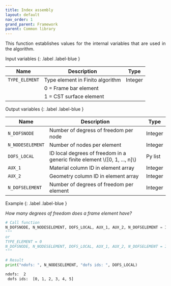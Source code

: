 ```yaml
---
title: Index assembly
layout: default
nav_order: 1
grand_parent: Framework
parent: Common library
---
```


<!--Don't delete this script-->  
<script src = "https://polyfill.io/v3/polyfill.min.js?features=es6"></script>
<script id = "MathJax-script" async src="https://cdn.jsdelivr.net/npm/mathjax@3/es5/tex-mml-chtml.js"></script>
<!--Don't delete this script-->  

<p align = "justify">
  This function establishes values for the internal variables that are used in the algorithm.
</p>

Input variables
{: .label .label-blue }

<table style = "width:100%">
    <thead>
      <tr>
        <th>Name</th>
        <th>Description</th>
        <th>Type</th>
      </tr>
    </thead>
    <tr>
        <td><code>TYPE_ELEMENT</code></td>
        <td>Type element in Finito algorithm</td>
        <td>Integer</td>
    </tr>
    <tr>
        <td></td>
        <td>0 = Frame bar element</td>
        <td></td>
    </tr>
    <tr>
        <td></td>
        <td>1 = CST surface element</td>
        <td></td>
    </tr>
</table>

Output variables
{: .label .label-blue }

<table style = "width:100%">
    <thead>
      <tr>
        <th>Name</th>
        <th>Description</th>
        <th>Type</th>
      </tr>
    </thead>
    <tr>
        <td><code>N_DOFSNODE</code></td>
        <td>Number of degress of freedom per node</td>
        <td>Integer</td>
    </tr>
    <tr>
        <td><code>N_NODESELEMENT</code></td>
        <td>Number of nodes per element</td>
        <td>Integer</td>
    </tr>
    <tr>
        <td><code>DOFS_LOCAL</code></td>
        <td>ID local degrees of freedom in a generic finite element \([0, 1, ..., n]\)</td>
        <td>Py list</td>
    </tr>
    <tr>
        <td><code>AUX_1</code></td>
        <td>Material column ID in element array</td>
        <td>Integer</td>
    </tr>
    <tr>
        <td><code>AUX_2</code></td>
        <td>Geometry column ID in element array</td>
        <td>Integer</td>
    </tr>
    <tr>
        <td><code>N_DOFSELEMENT</code></td>
        <td>Number of degrees of freedom per element</td>
        <td>Integer</td>
    </tr>
</table>

Example
{: .label .label-blue }

<p align = "justify">
  <i>How many degrees of freedom does a frame element have?</i>
</p>

```python
# Call function
N_DOFSNODE, N_NODESELEMENT, DOFS_LOCAL, AUX_1, AUX_2, N_DOFSELEMENT = INDEX_ASSEMBLY(TYPE_ELEMENT = 0)
"""
or
TYPE_ELEMENT = 0
N_DOFSNODE, N_NODESELEMENT, DOFS_LOCAL, AUX_1, AUX_2, N_DOFSELEMENT = INDEX_ASSEMBLY(TYPE_ELEMENT)
"""

# Result
print("ndofs: ", N_NODESELEMENT, "dofs ids: ", DOFS_LOCAL)
```

```bash
ndofs:  2 
 dofs ids:  [0, 1, 2, 3, 4, 5]
```
